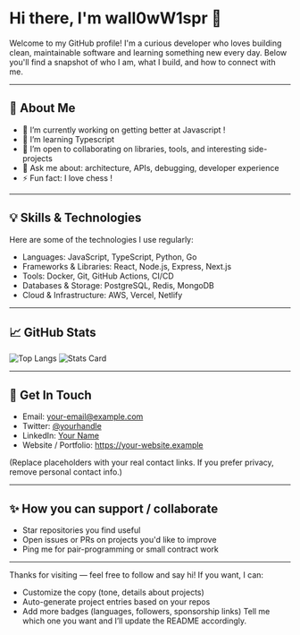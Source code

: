 # Hi there, I'm wall0wW1spr 👋

Welcome to my GitHub profile! I'm a curious developer who loves building clean, maintainable software and learning something new every day. Below you'll find a snapshot of who I am, what I build, and how to connect with me.

---

## 🚀 About Me
- 🔭 I’m currently working on getting better at Javascript ! 
- 🌱 I’m learning Typescript
- 👯 I’m open to collaborating on libraries, tools, and interesting side-projects
- 💬 Ask me about: architecture, APIs, debugging, developer experience
- ⚡ Fun fact: I love chess !

---

## 💡 Skills & Technologies
Here are some of the technologies I use regularly:

- Languages: JavaScript, TypeScript, Python, Go 
- Frameworks & Libraries: React, Node.js, Express, Next.js
- Tools: Docker, Git, GitHub Actions, CI/CD
- Databases & Storage: PostgreSQL, Redis, MongoDB
- Cloud & Infrastructure: AWS, Vercel, Netlify

---

## 📈 GitHub Stats
![Top Langs](https://github-readme-stats.vercel.app/api/top-langs/?username=wall0wW1spr&layout=compact&theme=tokyonight)
![Stats Card](https://github-readme-stats.vercel.app/api?username=wall0wW1spr&show_icons=true&theme=tokyonight)

---

## 🤝 Get In Touch
- Email: your-email@example.com
- Twitter: [@yourhandle](https://twitter.com/yourhandle)
- LinkedIn: [Your Name](https://www.linkedin.com/in/yourprofile)
- Website / Portfolio: https://your-website.example

(Replace placeholders with your real contact links. If you prefer privacy, remove personal contact info.)

---

## ✨ How you can support / collaborate
- Star repositories you find useful
- Open issues or PRs on projects you'd like to improve
- Ping me for pair-programming or small contract work

---

Thanks for visiting — feel free to follow and say hi! If you want, I can:
- Customize the copy (tone, details about projects)
- Auto-generate project entries based on your repos
- Add more badges (languages, followers, sponsorship links)
Tell me which one you want and I’ll update the README accordingly.
